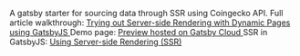 A gatsby starter for sourcing data through SSR using Coingecko API. 
Full article walkthrough: <a href="https://saykiat.com/essay/trying-out-server-side-rendering-with-dynamic-pages-using-gatsbyjs">
  Trying out Server-side Rendering with Dynamic Pages using GatsbyJS
</a>
Demo page: <a href="https://gatsbystartercoingeckossr.gatsbyjs.io">
  Preview hosted on Gatsby Cloud
</a>
SSR in GatsbyJS: <a href="https://www.gatsbyjs.com/docs/how-to/rendering-options/using-server-side-rendering/#introduction">
Using Server-side Rendering (SSR)
</a>
